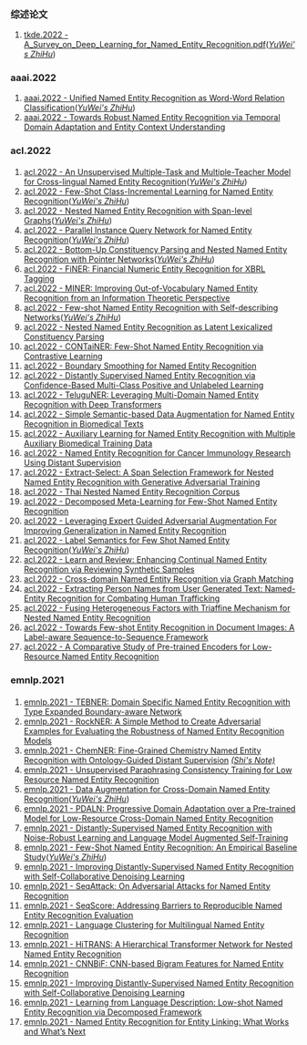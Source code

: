### 综述论文
1. [tkde.2022 - A_Survey_on_Deep_Learning_for_Named_Entity_Recognition.pdf](https://github.com/ICTKC/Papers/files/9389079/A_Survey_on_Deep_Learning_for_Named_Entity_Recognition.pdf)([_YuWei's ZhiHu_](https://zhuanlan.zhihu.com/p/561455888))

### aaai.2022
1. [aaai.2022 - Unified Named Entity Recognition as Word-Word Relation Classification](https://aaai-2022.virtualchair.net/poster_aaai742)([_YuWei's ZhiHu_](https://zhuanlan.zhihu.com/p/562158602))
2. [aaai.2022 - Towards Robust Named Entity Recognition via Temporal Domain Adaptation and Entity Context Understanding](https://aaai-2022.virtualchair.net/poster_dc136)
### acl.2022
#### 
1. [acl.2022 - An Unsupervised Multiple-Task and Multiple-Teacher Model for Cross-lingual Named Entity Recognition](https://aclanthology.org/2022.acl-long.14.pdf)([_YuWei's ZhiHu_](https://zhuanlan.zhihu.com/p/564767935))
2. [acl.2022 - Few-Shot Class-Incremental Learning for Named Entity Recognition](https://aclanthology.org/2022.acl-long.43.pdf)([_YuWei's ZhiHu_](https://zhuanlan.zhihu.com/p/566056100))
3. [acl.2022 - Nested Named Entity Recognition with Span-level Graphs](https://aclanthology.org/2022.acl-long.63.pdf)([_YuWei's ZhiHu_](https://zhuanlan.zhihu.com/p/569232453))
4. [acl.2022 - Parallel Instance Query Network for Named Entity Recognition](https://aclanthology.org/2022.acl-long.67.pdf)([_YuWei's ZhiHu_](https://zhuanlan.zhihu.com/p/569376286))
5. [acl.2022 - Bottom-Up Constituency Parsing and Nested Named Entity Recognition with Pointer Networks](https://aclanthology.org/2022.acl-long.171.pdf)([_YuWei's ZhiHu_](https://zhuanlan.zhihu.com/p/576016251))
6. [acl.2022 - FiNER: Financial Numeric Entity Recognition for XBRL Tagging](https://aclanthology.org/2022.acl-long.303.pdf)
7. [acl.2022 - MINER: Improving Out-of-Vocabulary Named Entity Recognition from an Information Theoretic Perspective](https://aclanthology.org/2022.acl-long.383.pdf)
8. [acl.2022 - Few-shot Named Entity Recognition with Self-describing Networks](https://aclanthology.org/2022.acl-long.392.pdf)([_YuWei's ZhiHu_](https://zhuanlan.zhihu.com/p/580400058))
9. [acl.2022 - Nested Named Entity Recognition as Latent Lexicalized Constituency Parsing](https://aclanthology.org/2022.acl-long.428.pdf)
10. [acl.2022 - CONTaiNER: Few-Shot Named Entity Recognition via Contrastive Learning](https://aclanthology.org/2022.acl-long.439.pdf)
11. [acl.2022 - Boundary Smoothing for Named Entity Recognition](https://aclanthology.org/2022.acl-long.490.pdf)
12. [acl.2022 - Distantly Supervised Named Entity Recognition via Confidence-Based Multi-Class Positive and Unlabeled Learning](https://aclanthology.org/2022.acl-long.498.pdf)
13. [acl.2022 - TeluguNER: Leveraging Multi-Domain Named Entity Recognition with Deep Transformers](https://aclanthology.org/2022.acl-srw.20.pdf)
14. [acl.2022 - Simple Semantic-based Data Augmentation for Named Entity Recognition in Biomedical Texts](https://aclanthology.org/2022.bionlp-1.12.pdf)
15. [acl.2022 - Auxiliary Learning for Named Entity Recognition with Multiple Auxiliary Biomedical Training Data](https://aclanthology.org/2022.bionlp-1.13.pdf)
16. [acl.2022 - Named Entity Recognition for Cancer Immunology Research Using Distant Supervision](https://aclanthology.org/2022.bionlp-1.17.pdf)
17. [acl.2022 - Extract-Select: A Span Selection Framework for Nested Named Entity Recognition with Generative Adversarial Training](https://aclanthology.org/2022.findings-acl.9.pdf)
18. [acl.2022 - Thai Nested Named Entity Recognition Corpus](https://aclanthology.org/2022.findings-acl.116.pdf)
19. [acl.2022 - Decomposed Meta-Learning for Few-Shot Named Entity Recognition](https://aclanthology.org/2022.findings-acl.124.pdf)
20. [acl.2022 - Leveraging Expert Guided Adversarial Augmentation For Improving Generalization in Named Entity Recognition](https://aclanthology.org/2022.findings-acl.154.pdf)
21. [acl.2022 - Label Semantics for Few Shot Named Entity Recognition](https://aclanthology.org/2022.findings-acl.155.pdf)([_YuWei's ZhiHu_](https://zhuanlan.zhihu.com/p/582511292))
22. [acl.2022 - Learn and Review: Enhancing Continual Named Entity Recognition via Reviewing Synthetic Samples](https://aclanthology.org/2022.findings-acl.179.pdf)
23. [acl.2022 - Cross-domain Named Entity Recognition via Graph Matching](https://aclanthology.org/2022.findings-acl.210.pdf)
24. [acl.2022 - Extracting Person Names from User Generated Text: Named-Entity Recognition for Combating Human Trafficking](https://aclanthology.org/2022.findings-acl.225.pdf)
25. [acl.2022 - Fusing Heterogeneous Factors with Triaffine Mechanism for Nested Named Entity Recognition](https://aclanthology.org/2022.findings-acl.250.pdf)
26. [acl.2022 - Towards Few-shot Entity Recognition in Document Images: A Label-aware Sequence-to-Sequence Framework](https://aclanthology.org/2022.findings-acl.329.pdf)
27. [acl.2022 - A Comparative Study of Pre-trained Encoders for Low-Resource Named Entity Recognition](https://aclanthology.org/2022.repl4nlp-1.6.pdf)

### emnlp.2021
####
1. [emnlp.2021 - TEBNER: Domain Specific Named Entity Recognition with Type Expanded Boundary-aware Network](https://aclanthology.org/2021.emnlp-main.18.pdf)
2. [emnlp.2021 - RockNER: A Simple Method to Create Adversarial Examples for Evaluating the Robustness of Named Entity Recognition Models](https://aclanthology.org/2021.emnlp-main.302.pdf)
3. [emnlp.2021 - ChemNER: Fine-Grained Chemistry Named Entity Recognition with Ontology-Guided Distant Supervision](https://aclanthology.org/2021.emnlp-main.424.pdf) [_(Shi's Note)_](https://zhuanlan.zhihu.com/p/560494237)
4. [emnlp.2021 - Unsupervised Paraphrasing Consistency Training for Low Resource Named Entity Recognition](https://aclanthology.org/2021.emnlp-main.430.pdf)
5. [emnlp.2021 - Data Augmentation for Cross-Domain Named Entity Recognition](https://aclanthology.org/2021.emnlp-main.434.pdf)([_YuWei's ZhiHu_](https://zhuanlan.zhihu.com/p/576017917))
6. [emnlp.2021 - PDALN: Progressive Domain Adaptation over a Pre-trained Model for Low-Resource Cross-Domain Named Entity Recognition](https://aclanthology.org/2021.emnlp-main.442.pdf)
7. [emnlp.2021 - Distantly-Supervised Named Entity Recognition with Noise-Robust Learning and Language Model Augmented Self-Training](https://aclanthology.org/2021.emnlp-main.810.pdf)
8. [emnlp.2021 - Few-Shot Named Entity Recognition: An Empirical Baseline Study](https://aclanthology.org/2021.emnlp-main.813.pdf)([_YuWei's ZhiHu_](https://zhuanlan.zhihu.com/p/577895855))
9. [emnlp.2021 - Improving Distantly-Supervised Named Entity Recognition with Self-Collaborative Denoising Learning](https://aclanthology.org/2021.emnlp-main.839.pdf)
10. [emnlp.2021 - SeqAttack: On Adversarial Attacks for Named Entity Recognition](https://aclanthology.org/2021.emnlp-demo.35.pdf)
11. [emnlp.2021 - SeqScore: Addressing Barriers to Reproducible Named Entity Recognition Evaluation](https://aclanthology.org/2021.eval4nlp-1.5.pdf)
12. [emnlp.2021 - Language Clustering for Multilingual Named Entity Recognition](https://aclanthology.org/2021.findings-emnlp.4.pdf)
13. [emnlp.2021 - HiTRANS: A Hierarchical Transformer Network for Nested Named Entity Recognition](https://aclanthology.org/2021.findings-emnlp.12.pdf)
14. [emnlp.2021 - CNNBiF: CNN-based Bigram Features for Named Entity Recognition](https://aclanthology.org/2021.findings-emnlp.87.pdf)
15. [emnlp.2021 - Improving Distantly-Supervised Named Entity Recognition with Self-Collaborative Denoising Learning](https://aclanthology.org/2021.findings-emnlp.131.pdf)
16. [emnlp.2021 - Learning from Language Description: Low-shot Named Entity Recognition via Decomposed Framework](https://aclanthology.org/2021.findings-emnlp.139.pdf)
17. [emnlp.2021 - Named Entity Recognition for Entity Linking: What Works and What’s Next](https://aclanthology.org/2021.findings-emnlp.220.pdf)

